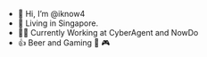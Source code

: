 

- 👋 Hi, I’m @iknow4
- 🗼 Living in Singapore.
- 👨‍💻 Currently Working at CyberAgent and NowDo
- 👍 Beer and Gaming 🍻 🎮
